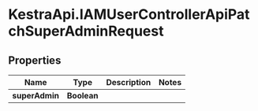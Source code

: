 # KestraApi.IAMUserControllerApiPatchSuperAdminRequest

## Properties

Name | Type | Description | Notes
------------ | ------------- | ------------- | -------------
**superAdmin** | **Boolean** |  | 


